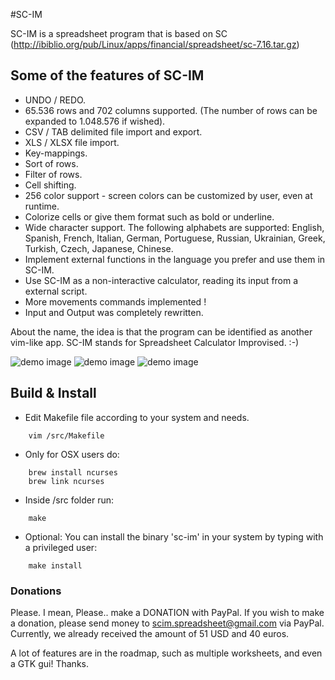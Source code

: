 #SC-IM

SC-IM is a spreadsheet program that is based on SC (http://ibiblio.org/pub/Linux/apps/financial/spreadsheet/sc-7.16.tar.gz)

## Some of the features of SC-IM

- UNDO / REDO.
- 65.536 rows and 702 columns supported. (The number of rows can be expanded to 1.048.576 if wished).
- CSV / TAB delimited file import and export.
- XLS / XLSX file import.
- Key-mappings.
- Sort of rows.
- Filter of rows.
- Cell shifting.
- 256 color support - screen colors can be customized by user, even at runtime.
- Colorize cells or give them format such as bold or underline.
- Wide character support. The following alphabets are supported: English, Spanish, French, Italian, German, Portuguese, Russian, Ukrainian, Greek, Turkish, Czech, Japanese, Chinese.
- Implement external functions in the language you prefer and use them in SC-IM.
- Use SC-IM as a non-interactive calculator, reading its input from a external script.
- More movements commands implemented !
- Input and Output was completely rewritten.

About the name, the idea is that the program can be identified as another vim-like app.
SC-IM stands for Spreadsheet Calculator Improvised. :-)

![demo image](https://raw.githubusercontent.com/andmarti1424/sc-im/depgraph/scim2.png)
![demo image](https://raw.githubusercontent.com/andmarti1424/sc-im/depgraph/scim.png)
![demo image](https://raw.githubusercontent.com/andmarti1424/sc-im/depgraph/scim3.png)

## Build & Install

* Edit Makefile file according to your system and needs.
```
    vim /src/Makefile
```

* Only for OSX users do:
```
    brew install ncurses
    brew link ncurses
```

* Inside /src folder run:
```
    make
```

* Optional: You can install the binary 'sc-im' in your system by typing with a privileged user:
```
    make install
```


### Donations

Please. I mean, Please.. make a DONATION with PayPal.
If you wish to make a donation, please send money to scim.spreadsheet@gmail.com via PayPal.
Currently, we already received the amount of 51 USD and 40 euros.

A lot of features are in the roadmap, such as multiple worksheets, and even a GTK gui!
Thanks.

